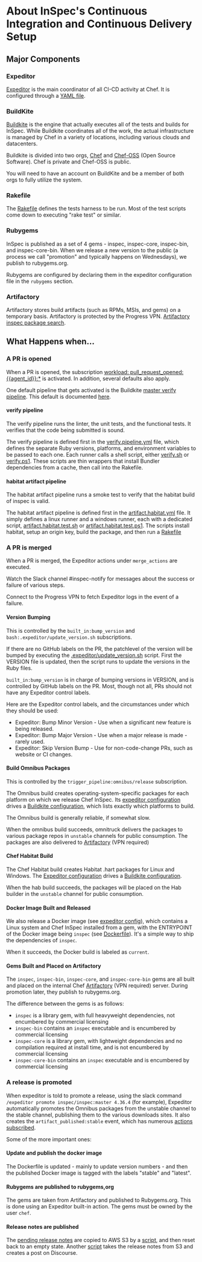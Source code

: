 # About InSpec's Continuous Integration and Continuous Delivery Setup

## Major Components

### Expeditor

[Expeditor](https://expeditor.chef.io/) is the main coordinator of all CI-CD activity at Chef. It is configured through a [YAML file](https://github.com/inspec/inspec/blob/main/.expeditor/config.yml).

### BuildKite

[Buildkite](https://buildkite.com/chef) is the engine that actually executes all of the tests and builds for InSpec. While Buildkite coordinates all of the work, the actual infrastructure is managed by Chef in a variety of locations, including various clouds and datacenters.

Buildkite is divided into two orgs, [Chef](https://buildkite.com/chef) and [Chef-OSS](https://buildkite.com/chef-oss) (Open Source Software). Chef is private and Chef-OSS is public.

You will need to have an account on BuildKite and be a member of both orgs to fully utilize the system.

### Rakefile

The [Rakefile](https://github.com/inspec/inspec/blob/main/Rakefile) defines the tests harness to be run. Most of the test scripts come down to executing "rake test" or similar.

### Rubygems

InSpec is published as a set of 4 gems - inspec, inspec-core, inspec-bin, and inspec-core-bin. When we release a new version to the public (a process we call "promotion" and typically happens on Wednesdays), we publish to rubygems.org.

Rubygems are configured by declaring them in the expeditor configuration file in the `rubygems` section.

### Artifactory

Artifactory stores build artifacts (such as RPMs, MSIs, and gems) on a temporary basis. Artifactory is protected by the Progress VPN. [Artifactory inspec package search](http://artifactory.chef.co/ui/packages?name=inspec&type=packages).

## What Happens when...

### A PR is opened

When a PR is opened, the subscription [workload: pull_request_opened:{{agent_id}}:*](https://github.com/inspec/inspec/blob/cb2abf2e10906bba4df24b2ed18ec51b0931eff2/.expeditor/config.yml#L173) is activated. In addition, several defaults also apply.

One default pipeline that gets activated is the Buildkite [master verify pipeline](https://buildkite.com/chef-oss/inspec-inspec-master-verify). This default is documented [here](https://expeditor.chef.io/docs/pipelines/verify/).

#### verify pipeline

The verify pipeline runs the linter, the unit tests, and the functional tests. It verifies that the code being submitted is sound.

The verify pipeline is defined first in the [verify.pipeline.yml](https://github.com/inspec/inspec/blob/master/.expeditor/verify.pipeline.yml) file, which defines the separate Ruby versions, platforms, and environment variables to be passed to each one. Each runner calls a shell script, either [verify.sh](https://github.com/inspec/inspec/blob/master/.expeditor/buildkite/verify.sh) or [verify.ps1](https://github.com/inspec/inspec/blob/main/.expeditor/buildkite/verify.ps1). These scripts are thin wrappers that install Bundler dependencies from a cache, then call into the Rakefile.

#### habitat artifact pipeline

The habitat artifact pipeline runs a smoke test to verify that the habitat build of inspec is valid.

The habitat artifact pipeline is defined first in the [artifact.habitat.yml](https://github.com/inspec/inspec/blob/master/.expeditor/artifact.habitat.yml) file. It simply defines a linux runner and a windows runner, each with a dedicated script, [artifact.habitat.test.sh](https://github.com/inspec/inspec/blob/master/.expeditor/buildkite/artifact.habitat.test.sh) or [artifact.habitat.test.ps1](https://github.com/inspec/inspec/blob/master/.expeditor/buildkite/artifact.habitat.test.ps1). The scripts install habitat, setup an origin key, build the package, and then run a [Rakefile](https://github.com/inspec/inspec/blob/main/test/artifact/Rakefile)


### A PR is merged

When a PR is merged, the Expeditor actions under `merge_actions` are executed.

Watch the Slack channel #inspec-notify for messages about the success or failure of various steps.

Connect to the Progress VPN to fetch Expeditor logs in the event of a failure.

#### Version Bumping

This is controlled by the `built_in:bump_version` and `bash:.expeditor/update_version.sh` subscriptions.

If there are no GitHub labels on the PR, the patchlevel of the version will be bumped by executing the [.expeditor/update_version.sh](https://github.com/inspec/inspec/blob/main/.expeditor/update_version.sh) script.  First the VERSION file is updated, then the script runs to update the versions in the Ruby files.

`built_in:bump_version` is in charge of bumping versions in VERSION, and is controlled by GitHub labels on the PR.  Most, though not all, PRs should not have any Expeditor control labels.

Here are the Expeditor control labels, and the circumstances under which they should be used:

 * Expeditor: Bump Minor Version - Use when a significant new feature is being released.
 * Expeditor: Bump Major Version - Use when a major release is made - rarely used.
 * Expeditor: Skip Version Bump - Use for non-code-change PRs, such as website or CI changes.

#### Build Omnibus Packages

This is controlled by the `trigger_pipeline:omnibus/release` subscription.

The Omnibus build creates operating-system-specific packages for each platform on which we release Chef InSpec. Its [expeditor configuration](https://github.com/inspec/inspec/blob/44fe144732e1e0abb2594957a880c5f1821e7774/.expeditor/config.yml#L133) drives a [Buildkite configuration](https://github.com/inspec/inspec/blob/main/.expeditor/release.omnibus.yml), which lists exactly which platforms to build.

The Omnibus build is generally reliable, if somewhat slow.

When the omnibus build succeeds, omnitruck delivers the packages to various package repos in `unstable` channels for public consumption.  The packages are also delivered to [Artifactory](http://artifactory.chef.co/ui/repos/tree/General/omnibus-unstable-local%2Fcom%2Fgetchef%2Finspec) (VPN required)

#### Chef Habitat Build

The Chef Habitat build creates Habitat .hart packages for Linux and Windows. The [Expeditor configuration](https://github.com/inspec/inspec/blob/44fe144732e1e0abb2594957a880c5f1821e7774/.expeditor/config.yml#L138) drives a [Buildkite configuration](https://github.com/inspec/inspec/blob/main/.expeditor/build.habitat.yml).

When the hab build succeeds, the packages will be placed on the Hab builder in the `unstable` channel for public consumption.

#### Docker Image Built and Released

We also release a Docker image (see [expeditor config](https://github.com/inspec/inspec/blob/44fe144732e1e0abb2594957a880c5f1821e7774/.expeditor/config.yml#L150)), which contains a Linux system and Chef InSpec installed from a gem, with the ENTRYPOINT of the Docker image being `inspec` (see [Dockerfile](https://github.com/inspec/inspec/blob/main/Dockerfile)). It's a simple way to ship the dependencies of `inspec`.

When it succeeds, the Docker build is labeled as `current`.

#### Gems Built and Placed on Artifactory

The `inspec`, `inspec-bin`, `inspec-core`, and `inspec-core-bin` gems are all built and placed on the internal Chef [Artifactory](http://artifactory.chef.co/ui/packages?name=inspec&type=packages) (VPN required) server.  During promotion later, they publish to rubygems.org.

The difference between the gems is as follows:

 * `inspec` is a library gem, with full heavyweight dependencies, not encumbered by commercial licensing
 * `inspec-bin` contains an `inspec` executable and is encumbered by commercial licensing
 * `inspec-core` is a library gem, with lightweight dependencies and no compilation required at install time, and is not encumbered by commercial licensing
 * `inspec-core-bin` contains an `inspec` executable and is encumbered by commercial licensing

### A release is promoted

When expeditor is told to promote a release, using the slack command `/expeditor promote inspec/inspec:master 4.36.4` (for example), Expeditor automatically promotes the Omnibus packages from the unstable channel to the stable channel, publishing them to the various downloads sites. It also creates the `artifact_published:stable` event, which has numerous [actions subscribed](https://github.com/inspec/inspec/blob/8a93f08a13d6bde8f87e447ff4246801bef80f8c/.expeditor/config.yml#L158).

Some of the more important ones:

#### Update and publish the docker image

The Dockerfile is updated - mainly to update version numbers - and then the published Docker image is tagged with the labels "stable" and "latest".

#### Rubygems are published to rubygems,org

The gems are taken from Artifactory and published to Rubygems.org. This is done using an Expeditor built-in action. The gems must be owned by the user `chef`.

#### Release notes are published

The [pending release notes](https://github.com/inspec/inspec/wiki/Pending-Release-Notes-v7) are copied to AWS S3 by a [script](https://github.com/inspec/inspec/blob/master/.expeditor/publish-release-notes.sh), and then reset back to an empty state. Another [script](https://github.com/inspec/inspec/blob/main/.expeditor/announce-release.sh) takes the release notes from S3 and creates a post on Discourse.





